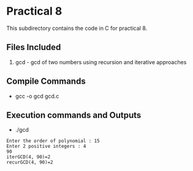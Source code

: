 # Practical 8

This subdirectory contains the code in C for practical 8.

## Files Included
1. gcd  - gcd of two numbers using recursion and iterative approaches

## Compile Commands

* gcc -o gcd gcd.c


## Execution commands and Outputs

* ./gcd

```
Enter the order of polynomial : 15
Enter 2 positive integers : 4
90
iterGCD(4, 90)=2
recurGCD(4, 90)=2

